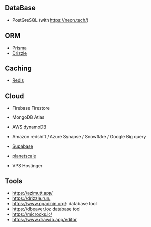 ## DataBase

- PostGreSQL (with https://neon.tech/)

## ORM

- [Prisma](https://www.prisma.io/)
- [Drizzle](https://orm.drizzle.team/)

## Caching

- [Redis](https://redis.io/)

## Cloud

- Firebase Firestore
- MongoDB Atlas
- AWS dynamoDB
- Amazon redshift / Azure Synapse / Snowflake / Google Big query
- [Supabase](https://supabase.com/)
- [planetscale](https://planetscale.com/)

- VPS Hostinger

## Tools

- https://azimutt.app/
- https://drizzle.run/
- https://www.pgadmin.org/: database tool
- https://dbeaver.io/: database tool
- https://microcks.io/
- https://www.drawdb.app/editor
